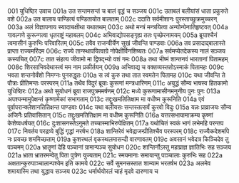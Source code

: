 001	युधिष्ठिर उवाच
001a	उत सन्तमसन्तं च बालं वृद्धं च सञ्जय
001c	उताबलं बलीयांसं धाता प्रकुरुते वशे
002a	उत बालाय पाण्डित्यं पण्डितायोत बालताम्
002c	ददाति सर्वमीशानः पुरस्ताच्छुक्रमुच्चरन्
003a	अलं विज्ञापनाय स्यादाचक्षीथा यथातथम्
003c	अथो मन्त्रं मन्त्रयित्वा अन्योन्येनातिहृष्टवत्
004a	गावल्गणे कुरून्गत्वा धृतराष्ट्रं महाबलम्
004c	अभिवाद्योपसङ्गृह्य ततः पृच्छेरनामयम्
005a	ब्रूयाश्चैनं त्वमासीनं कुरुभिः परिवारितम्
005c	तवैव राजन्वीर्येण सुखं जीवन्ति पाण्डवाः
006a	तव प्रसादाद्बालास्ते प्राप्ता राज्यमरिंदम
006c	राज्ये तान्स्थापयित्वाग्रे नोपेक्षीर्विनशिष्यतः
007a	सर्वमप्येतदेकस्य नालं सञ्जय कस्यचित्
007c	तात संहत्य जीवामो मा द्विषद्भ्यो वशं गमः
008a	तथा भीष्मं शान्तनवं भारतानां पितामहम्
008c	शिरसाभिवदेथास्त्वं मम नाम प्रकीर्तयन्
009a	अभिवाद्य च वक्तव्यस्ततोऽस्माकं पितामहः
009c	भवता शन्तनोर्वंशो निमग्नः पुनरुद्धृतः
010a	स त्वं कुरु तथा तात स्वमतेन पितामह
010c	यथा जीवन्ति ते पौत्राः प्रीतिमन्तः परस्परम्
011a	तथैव विदुरं ब्रूयाः कुरूणां मन्त्रधारिणम्
011c	अयुद्धं सौम्य भाषस्व हितकामो युधिष्ठिरः
012a	अथो सुयोधनं ब्रूया राजपुत्रममर्षणम्
012c	मध्ये कुरूणामासीनमनुनीय पुनः पुनः
013a	अपश्यन्मामुपेक्षन्तं कृष्णामेकां सभागताम्
013c	तद्दुःखमतितिक्षाम मा वधीष्म कुरूनिति
014a	एवं पूर्वापरान्क्लेशानतितिक्षन्त पाण्डवाः
014c	यथा बलीयसः सन्तस्तत्सर्वं कुरवो विदुः
015a	यन्नः प्राव्राजयः सौम्य अजिनैः प्रतिवासितान्
015c	तद्दुःखमतितिक्षाम मा वधीष्म कुरूनिति
016a	यत्तत्सभायामाक्रम्य कृष्णां केशेष्वधर्षयत्
016c	दुःशासनस्तेऽनुमते तच्चास्माभिरुपेक्षितम्
017a	यथोचितं स्वकं भागं लभेमहि परन्तप
017c	निवर्तय परद्रव्ये बुद्धिं गृद्धां नरर्षभ
018a	शान्तिरेवं भवेद्राजन्प्रीतिश्चैव परस्परम्
018c	राज्यैकदेशमपि नः प्रयच्छ शममिच्छताम्
019a	कुशस्थलं वृकस्थलमासन्दी वारणावतम्
019c	अवसानं भवेदत्र किञ्चिदेव तु पञ्चमम्
020a	भ्रातॄणां देहि पञ्चानां ग्रामान्पञ्च सुयोधन
020c	शान्तिर्नोऽस्तु महाप्राज्ञ ज्ञातिभिः सह सञ्जय
021a	भ्राता भ्रातरमन्वेतु पिता पुत्रेण युज्यताम्
021c	स्मयमानाः समायान्तु पाञ्चालाः कुरुभिः सह
022a	अक्षतान्कुरुपाञ्चालान्पश्येम इति कामये
022c	सर्वे सुमनसस्तात शाम्याम भरतर्षभ
023a	अलमेव शमायास्मि तथा युद्धाय सञ्जय
023c	धर्मार्थयोरलं चाहं मृदवे दारुणाय च
